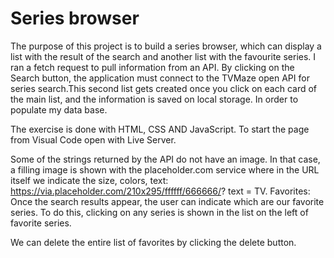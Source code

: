 # Series browser

The purpose of this project is to build a series browser, which can display a list with the result of the search and another list with the favourite series. I ran a fetch request to pull information from an API. By clicking on the Search button, the application must connect to the TVMaze open API for series search.This second list gets created once you click on each card of the main list, and the information is saved on local storage. In order to populate my data base.

The exercise is done with HTML, CSS AND JavaScript. To start the page from Visual Code open with Live Server.

Some of the strings returned by the API do not have an image. In that case, a filling image is shown with the placeholder.com service where in the URL itself we indicate the size, colors, text: https://via.placeholder.com/210x295/ffffff/666666/? text = TV.
Favorites: Once the search results appear, the user can indicate which are our favorite series. To do this, clicking on any series is shown in the list on the left of favorite series.

We can delete the entire list of favorites by clicking the delete button.

